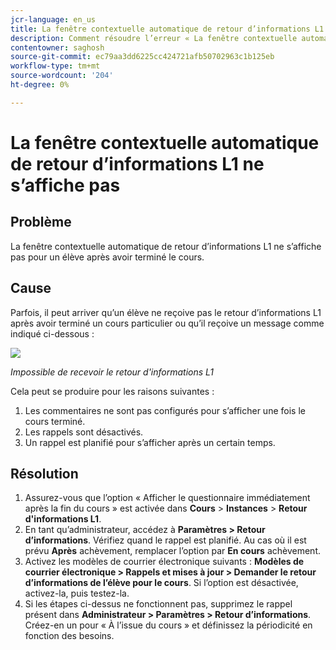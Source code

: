 ```yaml
---
jcr-language: en_us
title: La fenêtre contextuelle automatique de retour d’informations L1 ne s’affiche pas
description: Comment résoudre l’erreur « La fenêtre contextuelle automatique de retour d’informations L1 n’apparaît pas »
contentowner: saghosh
source-git-commit: ec79aa3dd6225cc424721afb50702963c1b125eb
workflow-type: tm+mt
source-wordcount: '204'
ht-degree: 0%

---
```




# La fenêtre contextuelle automatique de retour d’informations L1 ne s’affiche pas

## Problème

La fenêtre contextuelle automatique de retour d’informations L1 ne s’affiche pas pour un élève après avoir terminé le cours.

## Cause

Parfois, il peut arriver qu’un élève ne reçoive pas le retour d’informations L1 après avoir terminé un cours particulier ou qu’il reçoive un message comme indiqué ci-dessous :

![](assets/l1-feedback.png)

*Impossible de recevoir le retour d&#39;informations L1*

Cela peut se produire pour les raisons suivantes :

1. Les commentaires ne sont pas configurés pour s’afficher une fois le cours terminé.
1. Les rappels sont désactivés.
1. Un rappel est planifié pour s’afficher après un certain temps.

## Résolution

1. Assurez-vous que l’option « Afficher le questionnaire immédiatement après la fin du cours » est activée dans **Cours** > **Instances** > **Retour d&#39;informations L1**.
   <!--![](assets/l1-feedback.png)-->
1. En tant qu’administrateur, accédez à **Paramètres > Retour d’informations**. Vérifiez quand le rappel est planifié. Au cas où il est prévu **Après** achèvement, remplacer l’option par **En cours** achèvement.
1. Activez les modèles de courrier électronique suivants : **Modèles de courrier électronique > Rappels et mises à jour > Demander le retour d’informations de l’élève pour le cours**. Si l’option est désactivée, activez-la, puis testez-la.
1. Si les étapes ci-dessus ne fonctionnent pas, supprimez le rappel présent dans **Administrateur > Paramètres > Retour d’informations**. Créez-en un pour « À l’issue du cours » et définissez la périodicité en fonction des besoins.
